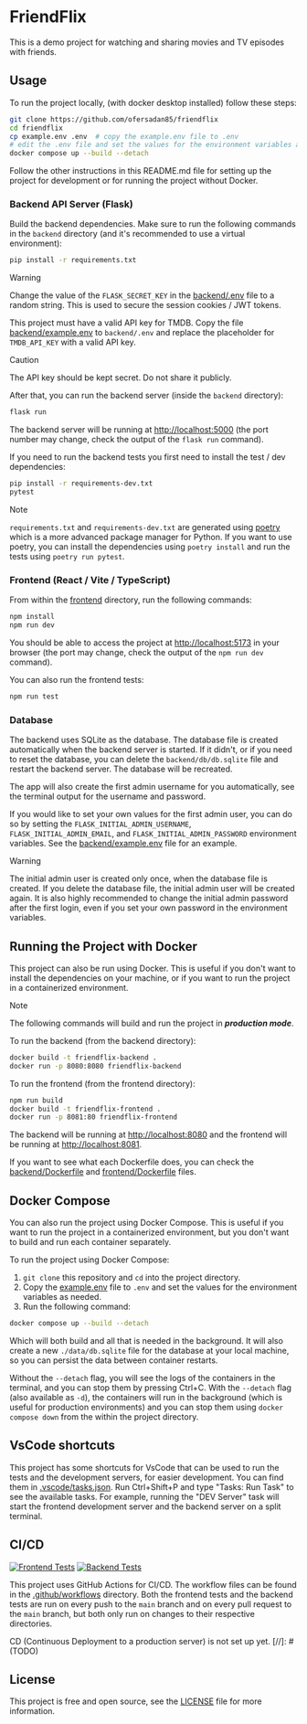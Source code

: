 # FriendFlix

This is a demo project for watching and sharing movies and TV episodes with friends.

## Usage

To run the project locally, (with docker desktop installed) follow these steps:

```bash
git clone https://github.com/ofersadan85/friendflix
cd friendflix
cp example.env .env  # copy the example.env file to .env
# edit the .env file and set the values for the environment variables as needed
docker compose up --build --detach
```

Follow the other instructions in this README.md file for setting up the project for development or for running the project without Docker.

### Backend API Server (Flask)

Build the backend dependencies. Make sure to run the following commands in the `backend` directory (and it's recommended to use a virtual environment):

```bash
pip install -r requirements.txt
```

> [!WARNING]
> Change the value of the `FLASK_SECRET_KEY` in the [backend/.env](backend/.env) file to a random string. This is used to secure the session cookies / JWT tokens.

This project must have a valid API key for TMDB. Copy the file [backend/example.env](backend/example.env) to `backend/.env` and replace the placeholder for `TMDB_API_KEY` with a valid API key.

> [!CAUTION]
> The API key should be kept secret. Do not share it publicly.

After that, you can run the backend server (inside the `backend` directory):

```bash
flask run
```

The backend server will be running at [http://localhost:5000](http://localhost:5000) (the port number may change, check the output of the `flask run` command).

If you need to run the backend tests you first need to install the test / dev dependencies:

```bash
pip install -r requirements-dev.txt
pytest
```

> [!NOTE]
> `requirements.txt` and `requirements-dev.txt` are generated using [poetry](https://python-poetry.org/) which is a more advanced package manager for Python. If you want to use poetry, you can install the dependencies using `poetry install` and run the tests using `poetry run pytest`.

### Frontend (React / Vite / TypeScript)

From within the [frontend](frontend) directory, run the following commands:

```bash
npm install
npm run dev
```

You should be able to access the project at [http://localhost:5173](http://localhost:5173) in your browser (the port may change, check the output of the `npm run dev` command).

You can also run the frontend tests:

```bash
npm run test
```

### Database

The backend uses SQLite as the database. The database file is created automatically when the backend server is started. If it didn't, or if you need to reset the database, you can delete the `backend/db/db.sqlite` file and restart the backend server. The database will be recreated.

The app will also create the first admin username for you automatically, see the terminal output for the username and password.

If you would like to set your own values for the first admin user, you can do so by setting the `FLASK_INITIAL_ADMIN_USERNAME`, `FLASK_INITIAL_ADMIN_EMAIL`, and `FLASK_INITIAL_ADMIN_PASSWORD` environment variables. See the [backend/example.env](backend/example.env) file for an example.

> [!WARNING]
> The initial admin user is created only once, when the database file is created. If you delete the database file, the initial admin user will be created again. It is also highly recommended to change the initial admin password after the first login, even if you set your own password in the environment variables.

## Running the Project with Docker

This project can also be run using Docker.
This is useful if you don't want to install the dependencies on your machine, or if you want to run the project in a containerized environment.

> [!NOTE]
> The following commands will build and run the project in ***production mode***.

To run the backend (from the backend directory):

```bash
docker build -t friendflix-backend .
docker run -p 8080:8080 friendflix-backend
```

To run the frontend (from the frontend directory):

```bash
npm run build
docker build -t friendflix-frontend .
docker run -p 8081:80 friendflix-frontend
```

The backend will be running at [http://localhost:8080](http://localhost:8080) and the frontend will be running at [http://localhost:8081](http://localhost:8081).

If you want to see what each Dockerfile does, you can check the [backend/Dockerfile](backend/Dockerfile) and [frontend/Dockerfile](frontend/Dockerfile) files.

## Docker Compose

You can also run the project using Docker Compose. This is useful if you want to run the project in a containerized environment, but you don't want to build and run each container separately.

To run the project using Docker Compose:

1. `git clone` this repository and `cd` into the project directory.
2. Copy the [example.env](example.env) file to `.env` and set the values for the environment variables as needed.
3. Run the following command:

```bash
docker compose up --build --detach
```

Which will both build and all that is needed in the background. It will also create a new `./data/db.sqlite` file for the database at your local machine, so you can persist the data between container restarts.

Without the `--detach` flag, you will see the logs of the containers in the terminal, and you can stop them by pressing Ctrl+C. With the `--detach` flag (also available as `-d`), the containers will run in the background (which is useful for production environments) and you can stop them using `docker compose down` from the within the project directory.

## VsCode shortcuts

This project has some shortcuts for VsCode that can be used to run the tests and the development servers, for easier development. You can find them in [.vscode/tasks.json](.vscode/tasks.json). Run Ctrl+Shift+P and type "Tasks: Run Task" to see the available tasks. For example, running the "DEV Server" task will start the frontend development server and the backend server on a split terminal.

## CI/CD

[![Frontend Tests](https://github.com/ofersadan85/friendflix/actions/workflows/react_tests.yml/badge.svg)](https://github.com/ofersadan85/friendflix/actions/workflows/react_tests.yml)
[![Backend Tests](https://github.com/ofersadan85/friendflix/actions/workflows/python_tests.yml/badge.svg)](https://github.com/ofersadan85/friendflix/actions/workflows/python_tests.yml)

This project uses GitHub Actions for CI/CD. The workflow files can be found in the [.github/workflows](.github/workflows) directory. Both the frontend tests and the backend tests are run on every push to the `main` branch and on every pull request to the `main` branch, but both only run on changes to their respective directories.

CD (Continuous Deployment to a production server) is not set up yet. [//]: # (TODO)

## License

This project is free and open source, see the [LICENSE](LICENSE) file for more information.
